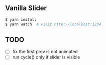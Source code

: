 ## Vanilla Slider

```bash
$ yarn install
$ yarn watch  # visit http://localhost:1234 
```

## TODO

- [ ] fix the first prev is not animated
- [ ] run cycle() only if slider is visible
